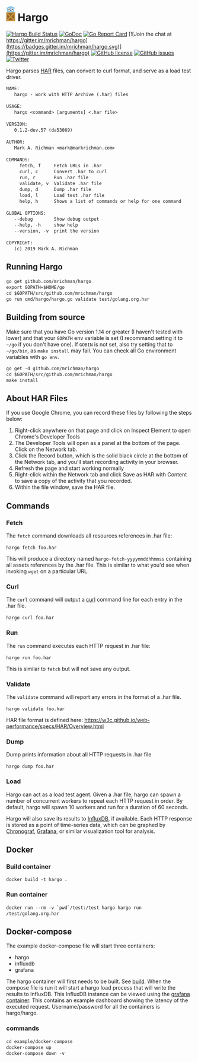 <!-- markdownlint-disable MD033 -->

# <img src="./img/hargo-logo.png" height="40"> Hargo

[![Hargo Build Status](https://travis-ci.org/mrichman/hargo.svg?branch=master)](https://travis-ci.org/mrichman/hargo)&nbsp;[![GoDoc](https://godoc.org/github.com/mrichman/hargo?status.svg)](https://godoc.org/github.com/mrichman/hargo) [![Go Report Card](https://goreportcard.com/badge/github.com/mrichman/hargo)](https://goreportcard.com/report/github.com/mrichman/hargo) [![Join the chat at https://gitter.im/mrichman/hargo](https://badges.gitter.im/mrichman/hargo.svg)](https://gitter.im/mrichman/hargo) [![GitHub license](https://img.shields.io/github/license/mrichman/hargo.svg)](https://github.com/mrichman/hargo/blob/master/LICENSE)
 [![GitHub issues](https://img.shields.io/github/issues/mrichman/hargo.svg)](https://github.com/mrichman/hargo/issues) [![Twitter](https://img.shields.io/twitter/url/https/github.com/mrichman/hargo.svg?style=plastic)](https://twitter.com/intent/tweet?text=Wow:&url=https%3A%2F%2Fgithub.com%2Fmrichman%2Fhargo)

Hargo parses [HAR](https://en.wikipedia.org/wiki/.har) files, can convert to curl format, and serve as a load test driver.

```text
NAME:
   hargo - work with HTTP Archive (.har) files

USAGE:
   hargo <command> [arguments] <.har file>

VERSION:
   0.1.2-dev.57 (da53069)

AUTHOR:
   Mark A. Richman <mark@markrichman.com>

COMMANDS:
     fetch, f     Fetch URLs in .har
     curl, c      Convert .har to curl
     run, r       Run .har file
     validate, v  Validate .har file
     dump, d      Dump .har file
     load, l      Load test .har file
     help, h      Shows a list of commands or help for one command

GLOBAL OPTIONS:
   --debug        Show debug output
   --help, -h     show help
   --version, -v  print the version

COPYRIGHT:
   (c) 2019 Mark A. Richman
```

## Running Hargo

```text
go get github.com/mrichman/hargo
export GOPATH=$HOME/go
cd $GOPATH/src/github.com/mrichman/hargo
go run cmd/hargo/hargo.go validate test/golang.org.har
```

## Building from source

Make sure that you have Go version 1.14 or greater (I haven't tested with lower) and that your `GOPATH` env variable is set (I recommand setting it to `~/go` if you don't have one). If `GOBIN` is not set, also try setting that to `~/go/bin`, as `make install` may fail. You can check all Go environment variables with `go env`.

```text
go get -d github.com/mrichman/hargo
cd $GOPATH/src/github.com/mrichman/hargo
make install
```

## About HAR Files

If you use Google Chrome, you can record these files by following the steps below:

1. Right-click anywhere on that page and click on Inspect Element to open Chrome's Developer Tools
2. The Developer Tools will open as a panel at the bottom of the page. Click on the Network tab.
3. Click the Record button, which is the solid black circle at the bottom of the Network tab, and you'll start recording activity in your browser.
4. Refresh the page and start working normally
5. Right-click within the Network tab and click Save as HAR with Content to save a copy of the activity that you recorded.
6. Within the file window, save the HAR file.

## Commands

### Fetch

The `fetch` command downloads all resources references in .har file:

`hargo fetch foo.har`

This will produce a directory named `hargo-fetch-yyyymmddhhmmss` containing all assets references by the .har file. This is similar to what you'd see when invoking `wget` on a particular URL.

### Curl

The `curl` command will output a [curl](https://curl.haxx.se/) command line for each entry in the .har file.

`hargo curl foo.har`

### Run

The `run` command executes each HTTP request in .har file:

`hargo run foo.har`

This is similar to `fetch` but will not save any output.

### Validate

The `validate` command will report any errors in the format of a .har file.

`hargo validate foo.har`

HAR file format is defined here: <https://w3c.github.io/web-performance/specs/HAR/Overview.html>

### Dump

Dump prints information about all HTTP requests in .har file

`hargo dump foo.har`

### Load

Hargo can act as a load test agent. Given a .har file, hargo can spawn a number of concurrent workers to repeat each HTTP request in order. By default, hargo will spawn 10 workers and run for a duration of 60 seconds.

Hargo will also save its results to [InfluxDB](https://www.influxdata.com/), if available. Each HTTP response is stored as a point of time-series data, which can be graphed by [Chronograf](https://www.influxdata.com/time-series-platform/chronograf/), [Grafana](http://grafana.org/), or similar visualization tool for analysis.

## Docker

### Build container

```docker
docker build -t hargo .
```

### Run container

```docker
docker run --rm -v `pwd`/test:/test hargo hargo run /test/golang.org.har
```

## Docker-compose

The example docker-compose file will start three containers:

- hargo
- influxdb
- grafana

The hargo container will first needs to be built. See [build](#build-container). When the compose file is run it will start a hargo load process that will write the results to InfluxDB. This InfluxDB instance can be viewed using the [grafana container](http://localhost:3000). This contains an example dashboard showing the latency of the executed request. Username/password for all the containers is hargo/hargo.

### commands

```docker-compose
cd example/docker-compose
docker-compose up
docker-compose down -v
```
